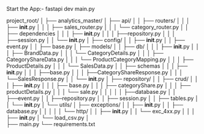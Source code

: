 Start the App:-
fastapi dev main.py


project_root/
│
├── analytics_master/
│   ├── api/
│   │   ├── routers/
│   │   │   ├── __init__.py
│   │   │   ├── sales_router.py
│   │   │   └── category_router.py
│   │   ├── dependencies
│   │   │   ├── __init__.py
│   │   │   ├──repository.py
│   │   │   ├──session.py
│   │   └── __init__.py
│   ├── config/
│   │   ├── __init__.py
│   │   ├── event.py
│   │   ├── base.py
│   ├── models/
│   │   ├── db/
│   │   │   ├── __init__.py
│   │   │   ├── BrandData.py
│   │   │   └── CategoryDetails.py
│   │   │   ├── CategoryShareData.py
│   │   │   └── ProductCategoryMapping.py
│   │   │   ├── ProductDetails.py
│   │   │   └── SalesData.py
│   │   ├── schemas
│   │   │   ├── __init__.py
│   │   │   ├──base.py
│   │   │   ├──CategoryShareResponse.py
│   │   │   └──SalesResponse.py
│   │   └── __init__.py
│   ├── repository/
│   │   ├── crud/
│   │   │   ├── __init__.py
│   │   │   ├── base.py
│   │   │   ├── categoryShare.py
│   │   │   ├── productDetails.py
│   │   │   └── sale.py
│   │   │
│   │   ├──database.py
│   │   ├──event.py
│   │   ├──repository.py
│   │   ├── session.py
│   │   ├── tables.py
│   │   └── __init__.py
│   └── utils/
│       ├── exceptions/
│       │   ├── __init__.py
│       │   ├── database.py
│       │   │
│       │   └── http/
│       │       ├── __init__.py
│       │       └── exc_4xx.py
│       │
│       ├── __init__.py
│       └── load_csv.py
│       
├── main.py
└── requirements.txt